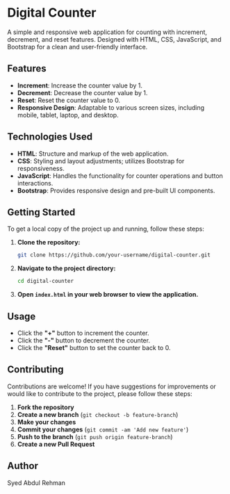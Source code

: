 # Digital Counter

A simple and responsive web application for counting with increment, decrement, and reset features. Designed with HTML, CSS, JavaScript, and Bootstrap for a clean and user-friendly interface.

## Features

- **Increment**: Increase the counter value by 1.
- **Decrement**: Decrease the counter value by 1.
- **Reset**: Reset the counter value to 0.
- **Responsive Design**: Adaptable to various screen sizes, including mobile, tablet, laptop, and desktop.

## Technologies Used

- **HTML**: Structure and markup of the web application.
- **CSS**: Styling and layout adjustments; utilizes Bootstrap for responsiveness.
- **JavaScript**: Handles the functionality for counter operations and button interactions.
- **Bootstrap**: Provides responsive design and pre-built UI components.

## Getting Started

To get a local copy of the project up and running, follow these steps:

1. **Clone the repository:**

    ```bash
    git clone https://github.com/your-username/digital-counter.git
    ```

2. **Navigate to the project directory:**

    ```bash
    cd digital-counter
    ```

3. **Open `index.html` in your web browser to view the application.**

## Usage

- Click the **"+"** button to increment the counter.
- Click the **"-"** button to decrement the counter.
- Click the **"Reset"** button to set the counter back to 0.

## Contributing

Contributions are welcome! If you have suggestions for improvements or would like to contribute to the project, please follow these steps:

1. **Fork the repository**
2. **Create a new branch** (`git checkout -b feature-branch`)
3. **Make your changes**
4. **Commit your changes** (`git commit -am 'Add new feature'`)
5. **Push to the branch** (`git push origin feature-branch`)
6. **Create a new Pull Request**

## Author

Syed Abdul Rehman

